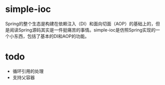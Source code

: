 # simple-ioc

Spring的整个生态是构建在依赖注入（DI）和面向切面（AOP）的基础上的，但是阅读Spring源码其实是一件挺痛苦的事情。simple-ioc是仿照Spring实现的一个小东西，包括了基本的DI和AOP的功能。

# todo

* 循环引用的处理
* 支持父容器